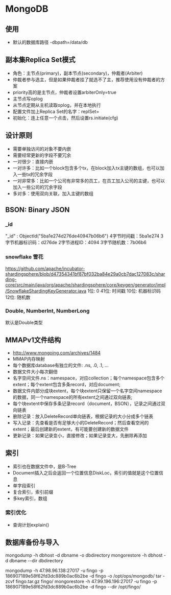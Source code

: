 
# MongoDB

## 使用
* 默认的数据库路径 -dbpath=/data/db

## 副本集Replica Set模式
- 角色：主节点(primary)，副本节点(secondary)，仲裁者(Arbiter)
- 仲裁者参与选主，但是如果仲裁者挂了就选不了主，推荐使用没有仲裁者的方案
- priority高的是主节点，仲裁者设置arbiterOnly=true
- 主节点写oplog
- 从节点定期从主机读取oplog，并在本地执行
- 配置文件加上Replica Set的名字：replSet=
- 初始化：连上任意一个点击，然后设置rs.initiate(cfg)


## 设计原则
* 需要单独访问的对象不要内嵌
* 需要经常更新的字段不要冗余
* 一对很少：直接内嵌
* 一对许多：比如一个block包含多个tx，在block加入tx主键的数组，也可以加入一些tx的冗余字段
* 一对非常多：比如一个公司有非常多的员工，在员工加入公司的主键，也可以加入一些公司的冗余字段
* 多对多：使用双向关联，加入主键的数组


## BSON: Binary JSON

### _id
"_id" : ObjectId("5ba1e274d276de40947b06b6")
4字节时间戳：5ba1e274
3字节机器标识码：d276de
2字节进程ID：4094
3字节随机数：7b06b6

### snowflake 雪花
https://github.com/apache/incubator-shardingsphere/blob/d47354341bf87bf032ba84e29a0cb7dac127083c/sharding-core/src/main/java/org/apache/shardingsphere/core/keygen/generator/impl/SnowflakeShardingKeyGenerator.java
1位: 0
41位: 时间戳
10位: 机器标识码
12位: 随机数

### Double, NumberInt, NumberLong
默认是Double类型

## MMAPv1文件结构
* http://www.mongoing.com/archives/1484
* MMAP内存映射
* 每个数据库database有独立的文件: .ns, .0, .1, ...
* 数据文件大小每次翻倍
* 名字空间文件.ns：namespace，对应collection；每个namespace包含多个extent；每个extent包含多条record，对应document;
* 数据文件内部分成块extent，每个块extent只保留一个名字空间namespace的数据，同一个namespace的所有extent之间通过双向链表; 
* 每个块extent中保存多条记录record（document，BSON），记录之间通过双向链表
* 删除记录：放入DeleteRecord单向链表，根据记录的大小分成多个链表
* 写入记录：先查看是否有足够大小的DeleteRecord；然后查看空闲的extent；最后创建新的extent，有可能要创建新的数据文件
* 更新记录：如果记录变小，直接修改；如果记录变大，先删除再添加

## 索引
* 索引也在数据文件中，是B-Tree
* Document插入之后会返回一个位置信息DiskLoc，索引的值就是这个位置信息
* 单字段索引
* 复合索引，索引前缀
* 多key索引，数组

### 索引优化
* 查询计划explain()

## 数据库备份与导入
mongodump -h dbhost -d dbname -o dbdirectory
mongorestore -h dbhost -d dbname --dir dbdirectory

mongodump -h 47.98.96.138:27017 -u fingo -p 186907189e58f62fd3dc889b0ac6b2be -d fingo -o /opt/ops/mongodb/
tar -zcvf fingo.tar.gz fingo/
mongorestore -h 47.99.196.196:27017 -u fingo -p 186907189e58f62fd3dc889b0ac6b2be -d fingo --dir /opt/fingo/

